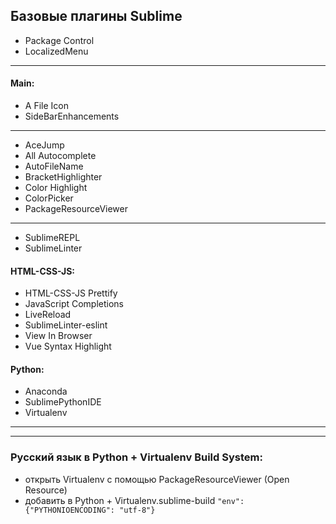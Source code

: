 ## Базовые плагины Sublime

* Package Control
* LocalizedMenu
***

#### Main:
* A File Icon
* SideBarEnhancements
***
* AceJump
* All Autocomplete
* AutoFileName
* BracketHighlighter
* Color Highlight
* ColorPicker
* PackageResourceViewer
***
* SublimeREPL
* SublimeLinter

#### HTML-CSS-JS:
* HTML-CSS-JS Prettify
* JavaScript Completions
* LiveReload
* SublimeLinter-eslint
* View In Browser
* Vue Syntax Highlight
#### Python:
* Anaconda
* SublimePythonIDE
* Virtualenv
***
***

### Русский язык в Python + Virtualenv Build System:
* открыть Virtualenv с помощью PackageResourceViewer (Open Resource)
* добавить в Python + Virtualenv.sublime-build 
`"env": {"PYTHONIOENCODING": "utf-8"}`

